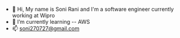 - 👋 Hi, My name is Soni Rani and I'm a software engineer currently working at Wipro
- 🌱 I’m currently learning -- AWS
- 📫 soni270727@gmail.com

<!---
soni5061/soni5061 is a ✨ special ✨ repository because its `README.md` (this file) appears on your GitHub profile.
You can click the Preview link to take a look at your changes.
--->
